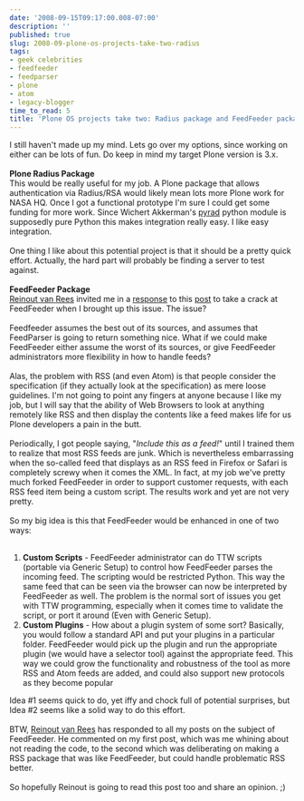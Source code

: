 ```yaml
---
date: '2008-09-15T09:17:00.008-07:00'
description: ''
published: true
slug: 2008-09-plone-os-projects-take-two-radius
tags:
- geek celebrities
- feedfeeder
- feedparser
- plone
- atom
- legacy-blogger
time_to_read: 5
title: 'Plone OS projects take two: Radius package and FeedFeeder package'
---
```


I still haven't made up my mind.  Lets go over my options, since working on either can be lots of fun.  Do keep in mind my target Plone version is 3.x.<br /><br /><span style="font-weight: bold;">Plone Radius Package</span><br />This would be really useful for my job.  A Plone package that allows authentication via Radius/RSA would likely mean lots more Plone work for NASA HQ.  Once I got a functional prototype I'm sure I could get some funding for more work.  Since Wichert Akkerman's <a href="http://www.wiggy.net/code/pyrad/">pyrad</a> python module is supposedly pure Python this makes integration really easy.  I like easy integration.<br /><br />One thing I like about this potential project is that it should be a pretty quick effort.  Actually, the hard part will probably be finding a server to test against.<br /><br /><span style="font-weight: bold;">FeedFeeder Package</span><br /><span class="highlightedSearchTerm"><a href="http://vanrees.org/">Reinout</a></span><a href="http://vanrees.org/"> <span class="highlightedSearchTerm">van</span> <span class="highlightedSearchTerm">Rees</span></a> invited me in a <a href="https://www.blogger.com/comment.g?blogID=4477131926658044957&amp;postID=2983369878163019663">response</a> to this <a href="http://pydanny.blogspot.com/2008/09/some-ideas-for-open-source-plone.html">post</a> to take a crack at FeedFeeder when I brought up this issue.   The issue?<br /><br />Feedfeeder assumes the best out of its sources, and assumes that FeedParser is going to return something nice.  What if we could make FeedFeeder either assume the worst of its sources, or give FeedFeeder administrators more flexibility in how to handle feeds?<br /><span class="highlightedSearchTerm"></span><br />Alas, the problem with RSS (and even Atom) is that people consider the specification (if they actually look at the specification) as mere loose guidelines.  I'm not going to point any fingers at anyone because I like my job, but I will say that the ability of Web Browsers to look at anything remotely like RSS and then display the contents like a feed makes life for us Plone developers a pain in the butt.<br /><br />Periodically, I got people saying, "<span style="font-style: italic;">Include this as a feed!</span>" until I trained them to realize that most RSS feeds are junk.  Which is nevertheless embarrassing when the so-called feed that displays as an RSS feed in Firefox or Safari is completely screwy when it comes the XML.  In fact, at my job we've pretty much forked FeedFeeder in order to support customer requests, with each RSS feed item being a custom script.  The results work and yet are not very pretty.<br /><br />So my big idea is this that FeedFeeder would be enhanced in one of two ways:<br /><br /><ol><li><span style="font-weight: bold;">Custom Scripts</span> - FeedFeeder administrator can do TTW scripts (portable via Generic Setup) to control how FeedFeeder parses the incoming feed.  The scripting would be restricted Python.  This way the same feed that can be seen via the browser can now be interpreted by FeedFeeder as well.  The problem is the normal sort of issues you get with TTW programming, especially when it comes time to validate the script, or port it around (Even with Generic Setup).<br /></li><li><span style="font-weight: bold;">Custom Plugins</span> - How about a plugin system of some sort?  Basically, you would follow a standard API and put your plugins in a particular folder.  FeedFeeder would pick up the plugin and run the appropriate plugin (we would have a selector tool) against the appropriate feed.  This way we could grow the functionality and robustness of the tool as more RSS and Atom feeds are added, and could also support new protocols as they become popular</li></ol>Idea #1 seems quick to do, yet iffy and chock full of potential surprises, but Idea #2 seems like a solid way to do this effort.<br /><br /><span class="highlightedSearchTerm">BTW,  <a href="http://vanrees.org/">Reinout</a></span><a href="http://vanrees.org/"> <span class="highlightedSearchTerm">van</span> <span class="highlightedSearchTerm">Rees</span></a> has responded to all my posts on the subject of FeedFeeder. He commented on my first post, which was me whining about not reading the code, to the second which was deliberating on making a RSS package that was like FeedFeeder, but could handle problematic RSS better.<br /><br />So hopefully Reinout is going to read this post too and share an opinion. ;)